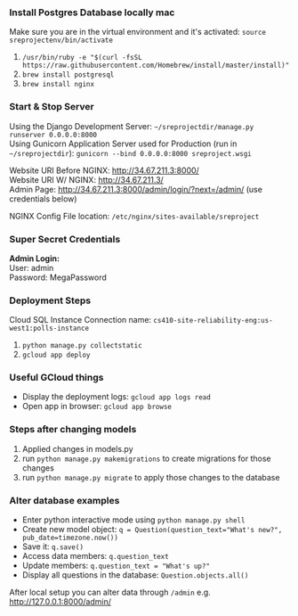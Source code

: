 ### Install Postgres Database locally mac

Make sure you are in the virtual environment and it's activated: `source sreprojectenv/bin/activate`  
1. `/usr/bin/ruby -e "$(curl -fsSL https://raw.githubusercontent.com/Homebrew/install/master/install)"`
2. `brew install postgresql`
3. `brew install nginx`

### Start & Stop Server
Using the Django Development Server: `~/sreprojectdir/manage.py runserver 0.0.0.0:8000` <br>
Using Gunicorn Application Server used for Production (run in `~/sreprojectdir`): `gunicorn --bind 0.0.0.0:8000 sreproject.wsgi` <br>

Website URI Before NGINX: http://34.67.211.3:8000/ <br>
Website URI W/ NGINX: http://34.67.211.3/ <br>
Admin Page: http://34.67.211.3:8000/admin/login/?next=/admin/ (use credentials below) <br>

NGINX Config File location: `/etc/nginx/sites-available/sreproject` <br>

### Super Secret Credentials

**Admin Login:**<br>
User: admin<br>
Password: MegaPassword<br>

### Deployment Steps
Cloud SQL Instance Connection name: `cs410-site-reliability-eng:us-west1:polls-instance`
1. `python manage.py collectstatic`
2. `gcloud app deploy`

### Useful GCloud things
* Display the deployment logs: `gcloud app logs read`
* Open app in browser: `gcloud app browse`

### Steps after changing models
1. Applied changes in models.py
2. run `python manage.py makemigrations` to create migrations for those changes
3. run `python manage.py migrate` to apply those changes to the database

### Alter database examples
* Enter python interactive mode using `python manage.py shell`
* Create new model object: `q = Question(question_text="What's new?", pub_date=timezone.now())`
* Save it: `q.save()`
* Access data members: `q.question_text`
* Update members: `q.question_text = "What's up?"`
* Display all questions in the database: `Question.objects.all()`  

After local setup you can alter data through `/admin` e.g. http://127.0.0.1:8000/admin/
